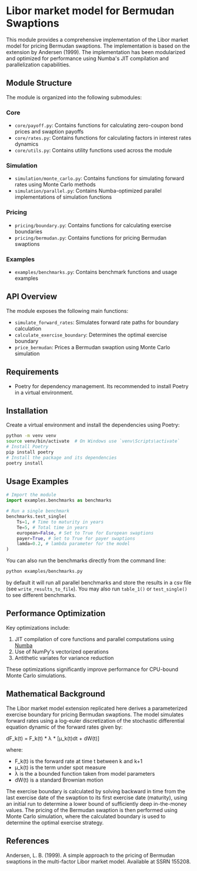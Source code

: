 # Libor market model for Bermudan Swaptions

This module provides a comprehensive implementation of the Libor market model for pricing Bermudan swaptions. The implementation is based on the extension by Andersen (1999). The implementation has been modularized and optimized for performance using Numba's JIT compilation and parallelization capabilities.


## Module Structure

The module is organized into the following submodules:

### Core

- `core/payoff.py`: Contains functions for calculating zero-coupon bond prices and swaption payoffs
- `core/rates.py`: Contains functions for calculating factors in interest rates dynamics
- `core/utils.py`: Contains utility functions used across the module

### Simulation

- `simulation/monte_carlo.py`: Contains functions for simulating forward rates using Monte Carlo methods
- `simulation/parallel.py`: Contains Numba-optimized parallel implementations of simulation functions

### Pricing

- `pricing/boundary.py`: Contains functions for calculating exercise boundaries
- `pricing/bermudan.py`: Contains functions for pricing Bermudan swaptions

### Examples

- `examples/benchmarks.py`: Contains benchmark functions and usage examples

## API Overview

The module exposes the following main functions:

- `simulate_forward_rates`: Simulates forward rate paths for boundary calculation
- `calculate_exercise_boundary`: Determines the optimal exercise boundary
- `price_bermudan`: Prices a Bermudan swaption using Monte Carlo simulation

## Requirements

- Poetry for dependency management. Its recommended to install Poetry in a virtual environment.

## Installation

Create a virtual environment and install the dependencies using Poetry:

```bash
python -m venv venv
source venv/bin/activate  # On Windows use `venv\Scripts\activate`
# Install Poetry
pip install poetry
# Install the package and its dependencies
poetry install
```

## Usage Examples

```python
# Import the module
import examples.benchmarks as benchmarks

# Run a single benchmark
benchmarks.test_single(
    Ts=1, # Time to maturity in years
    Te=5, # Total time in years
    european=False, # Set to True for European swaptions
    payer=True, # Set to True for payer swaptions
    lamda=0.2, # lambda parameter for the model
)
```

You can also run the benchmarks directly from the command line:

```bash
python examples/benchmarks.py
```

by default it will run all parallel benchmarks and store the results in a csv file (see `write_results_to_file`). You may also run `table_1()` or `test_single()` to see different benchmarks.

## Performance Optimization

Key optimizations include:

1. JIT compilation of core functions and parallel computations using [Numba](https://github.com/numba/numba)
2. Use of NumPy's vectorized operations
3. Antithetic variates for variance reduction

These optimizations significantly improve performance for CPU-bound Monte Carlo simulations.

## Mathematical Background

The Libor market model extension replicated here derives a parameterized exercise boundary for pricing Bermudan swaptions. The model simulates forward rates using a log-euler discretization of the stochastic differential equation dynamic of the forward rates given by:

dF_k(t) = F_k(t) * λ * [μ_k(t)dt + dW(t)]

where:
- F_k(t) is the forward rate at time t between k and k+1
- μ_k(t) is the term under spot measure
- λ is the a bounded function taken from model parameters
- dW(t) is a standard Brownian motion

The exercise boundary is calculated by solving backward in time from the last exercise date of the swaption to its first exercise date (maturity), using an initial run to determine a lower bound of sufficiently deep in-the-money values.
The pricing of the Bermudan swaption is then performed using Monte Carlo simulation, where the calculated boundary is used to determine the optimal exercise strategy.

## References

Andersen, L. B. (1999). A simple approach to the pricing of Bermudan swaptions in the multi-factor Libor market model. Available at SSRN 155208.
